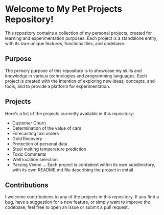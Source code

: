 # Welcome to My Pet Projects Repository!
This repository contains a collection of my personal projects, created for learning and experimentation purposes. Each project is a standalone entity, with its own unique features, functionalities, and codebase.

## Purpose
The primary purpose of this repository is to showcase my skills and knowledge in various technologies and programming languages. Each project is created with the intention of exploring new ideas, concepts, and tools, and to provide a platform for experimentation.

## Projects
Here's a list of the projects currently available in this repository:

- Customer Churn
- Determination of the value of cars
- Forecasting taxi orders
- Gold Recovery
- Protection of personal data
- Steel melting temperature prediction
- Toxic Comments
- Well location selection
- Parsing Vivino
...
Each project is contained within its own subdirectory, with its own README.md file describing the project in detail.

## Contributions
I welcome contributions to any of the projects in this repository. If you find a bug, have a suggestion for a new feature, or simply want to improve the codebase, feel free to open an issue or submit a pull request.
